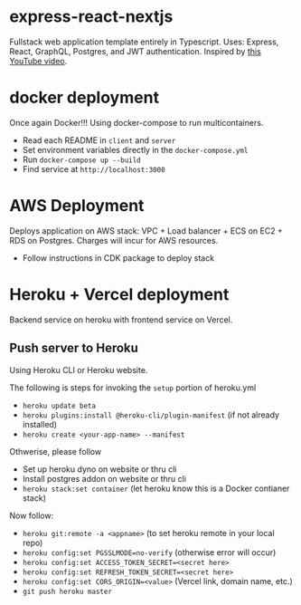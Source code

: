 # express-react-nextjs
Fullstack web application template entirely in Typescript. Uses: Express, React,
GraphQL, Postgres, and JWT authentication. Inspired by [this YouTube video](https://www.youtube.com/watch?v=I6ypD7qv3Z8).
# docker deployment
Once again Docker!!! Using docker-compose to run multicontainers.
- Read each README in `client` and `server`
- Set environment variables directly in the `docker-compose.yml`
- Run `docker-compose up --build`
- Find service at `http://localhost:3000`
# AWS Deployment
Deploys application on AWS stack: VPC + Load balancer + ECS on EC2 + RDS on Postgres.
Charges will incur for AWS resources.
- Follow instructions in CDK package to deploy stack
# Heroku + Vercel deployment
Backend service on heroku with frontend service on Vercel.
## Push server to Heroku
Using Heroku CLI or Heroku website.

The following is steps for invoking the `setup` portion of heroku.yml
- `heroku update beta`
- `heroku plugins:install @heroku-cli/plugin-manifest` (if not already installed)
- `heroku create <your-app-name> --manifest`

Othwerise, please follow
- Set up heroku dyno on website or thru cli
- Install postgres addon on website or thru cli
- `heroku stack:set container` (let heroku know this is a Docker contianer stack)

Now follow:
- `heroku git:remote -a <appname>` (to set heroku remote in your local repo)
- `heroku config:set PGSSLMODE=no-verify` (otherwise error will occur)
- `heroku config:set ACCESS_TOKEN_SECRET=<secret here>`
- `heroku config:set REFRESH_TOKEN_SECRET=<secret here>`
- `heroku config:set CORS_ORIGIN=<value>` (Vercel link, domain name, etc.)
- `git push heroku master`